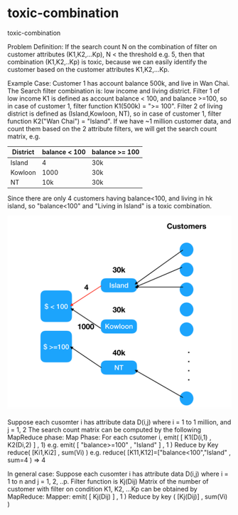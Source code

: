 # toxic-combination
toxic-combination

Problem Definition: If the search count N on the combination of filter on customer attributes (K1,K2,...Kp), N < the threshold e.g. 5, then that combination (K1,K2,..Kp) is toxic, because we can easily identify the customer based on the customer attributes K1,K2,...Kp.


Example Case:
Customer 1 has account balance 500k, and live in Wan Chai.  The Search filter combination is: low income and living district.
Filter 1 of low income K1 is defined as account balance < 100, and balance >=100, so in case of customer 1, filter function K1(500k) = ">= 100".
Filter 2 of living district is defined as (Island,Kowloon, NT), so in case of customer 1, filter function K2("Wan Chai") = "Island".
If we have ~1 million customer data, and count them based on the 2 attribute filters, we will get the search count matrix, e.g.

| District | balance < 100 | balance >= 100 |
| --- | --- | --- |
| Island | 4 | 30k |
| Kowloon | 1000 | 30k |
| NT | 10k | 30k |

Since there are only 4 customers having balance<100, and living in hk island, so "balance<100" and "Living in Island" is a toxic combination.

![graph](toxic_graph4.png)

Suppose each cusomter i has attribute data D(i,j) where i = 1 to 1 million, and j = 1, 2
The search count matrix can be computed by the following MapReduce phase:
Map Phase:
    For each csutomer i, emit( [ K1(D(i,1) , K2(Di,2) ] , 1)
    e.g. emit( [ "balance>=100" , "Island" ] , 1 )
Reduce by Key
    reduce( [Ki1,Ki2] , sum(Vi) )
    e.g. reduce( [K11,K12]=["balance<100","Island" , sum=4 ) => 4

In general case:
Suppose each cusomter i has attribute data D(i,j) where i = 1 to n and j = 1, 2, ..p.
Filter function is Kj(Dij) 
Matrix of the number of customer with filter on condition K1, K2, ...Kp can be obtained by MapReduce:
Mapper: emit( [ Kj(Dij) ] , 1 )
Reduce by key ( [Kj(Dij)] , sum(Vi) )
